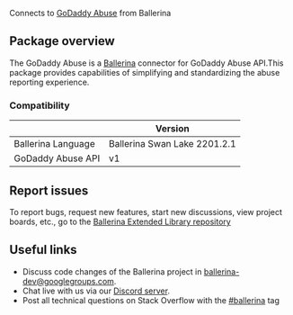 Connects to [GoDaddy Abuse](https://developer.godaddy.com/doc/endpoint/abuse) from Ballerina
## Package overview
The GoDaddy Abuse is a [Ballerina](https://ballerina.io/) connector for GoDaddy Abuse API.This package provides capabilities of 
simplifying and standardizing the abuse reporting experience.

### Compatibility
|                              | Version                   |
|------------------------------|---------------------------|
| Ballerina Language           | Ballerina Swan Lake 2201.2.1|
| GoDaddy Abuse API            | v1                        |

## Report issues
To report bugs, request new features, start new discussions, view project boards, etc., go to the [Ballerina Extended Library repository](https://github.com/ballerina-platform/ballerina-extended-library)

## Useful links
- Discuss code changes of the Ballerina project in [ballerina-dev@googlegroups.com](mailto:ballerina-dev@googlegroups.com).
- Chat live with us via our [Discord server](https://discord.gg/ballerinalang).
- Post all technical questions on Stack Overflow with the [#ballerina](https://stackoverflow.com/questions/tagged/ballerina) tag
